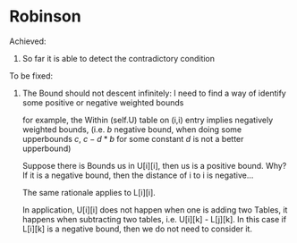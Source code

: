 # Robinson

Achieved:
1. So far it is able to detect the contradictory condition

To be fixed:
1. The Bound should not descent infinitely: 
I need to find a way of identify some positive or negative weighted bounds
    
   for example, the Within (self.U) table on (i,i) entry implies negatively weighted bounds, (i.e. $b$ negative bound,
    when doing some upperbounds $c$, $c - d*b$ for some constant $d$ is not a better upperbound) 
   
   Suppose there is Bounds us in U[i][i], then us is a positive bound. 
   Why?
   If it is a negative bound, then the distance of i to i is negative...
   
   The same rationale applies to L[i][i].
   
   In application, U[i][i] does not happen when one is adding two Tables,
   it happens when subtracting two tables, i.e. U[i][k] - L[j][k].
   In this case if L[i][k] is a negative bound, then we do not need to consider it.

